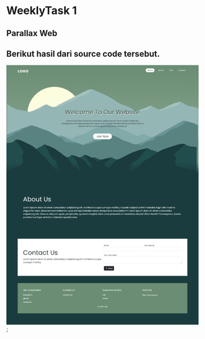 # WeeklyTask 1

## Parallax Web

## Berikut hasil dari source code tersebut. 
![Screenshot](./screenshot/Screenshot_WeeklyTask1.png);